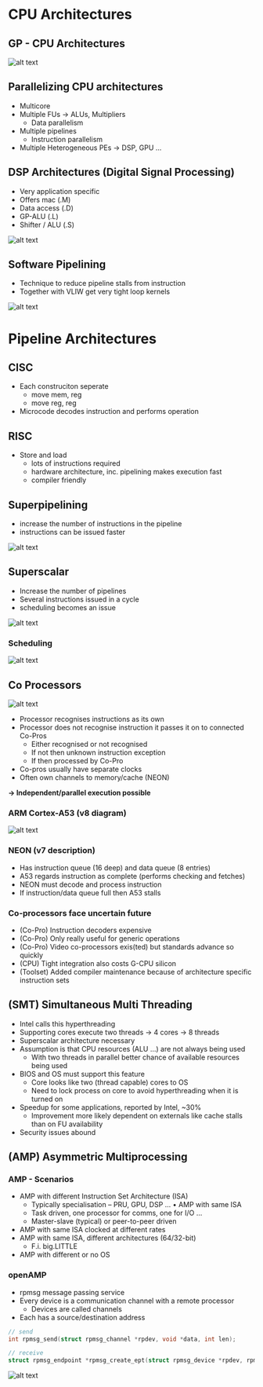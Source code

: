 # CPU Architectures


## GP - CPU Architectures


![alt text](media/image-15.png)

## Parallelizing CPU architectures

- Multicore
- Multiple FUs -> ALUs, Multipliers
	- Data parallelism
- Multiple pipelines
	- Instruction parallelism
- Multiple Heterogeneous PEs -> DSP, GPU ...

## DSP Architectures (Digital Signal Processing)

- Very application specific
- Offers mac (.M)
- Data access (.D)
- GP-ALU (.L)
- Shifter / ALU (.S)

![alt text](media/image-16.png)

## Software Pipelining

- Technique to reduce pipeline stalls from instruction
- Together with VLIW get very tight loop kernels

![alt text](media/image-17.png)

# Pipeline Architectures

## CISC

- Each construciton seperate
	- move mem, reg
	- move reg, reg
- Microcode decodes instruction and performs operation


## RISC

- Store and load
	- lots of instructions required
	- hardware architecture, inc. pipelining makes execution fast
	- compiler friendly

## Superpipelining

- increase the number of instructions in the pipeline
- instructions can be issued faster

![alt text](media/image-18.png)


## Superscalar

- Increase the number of pipelines
- Several instructions issued in a cycle
- scheduling becomes an issue

![alt text](media/image-19.png)

### Scheduling

![alt text](media/image-20.png)

## Co Processors

![alt text](media/image-21.png)

- Processor recognises instructions as its own
- Processor does not recognise instruction it passes it on to connected Co-Pros
	- Either recognised or not recognised
	- If not then unknown instruction exception
	- If then processed by Co-Pro
- Co-pros usually have separate clocks
- Often own channels to memory/cache (NEON)

**-> Independent/parallel execution possible**


### ARM Cortex-A53 (v8 diagram)

![alt text](media/image-22.png)

### NEON (v7 description)
- Has instruction queue (16 deep) and data queue (8 entries)
- A53 regards instruction as complete (performs checking and fetches)
- NEON must decode and process instruction
- If instruction/data queue full then A53 stalls


### Co-processors face uncertain future

- (Co-Pro) Instruction decoders expensive
- (Co-Pro) Only really useful for generic operations
- (Co-Pro) Video co-processors exis(ted) but standards advance so quickly
- (CPU) Tight integration also costs G-CPU silicon
- (Toolset) Added compiler maintenance because of architecture specific instruction sets

## (SMT) Simultaneous Multi Threading 

- Intel calls this hyperthreading
- Supporting cores execute two threads
	-> 4 cores -> 8 threads
- Superscalar architecture necessary
- Assumption is that CPU resources (ALU ...) are not always being used
	- With two threads in parallel better chance of available resources being used
- BIOS and OS must support this feature
	- Core looks like two (thread capable) cores to OS
	- Need to lock process on core to avoid hyperthreading when it is turned on
- Speedup for some applications, reported by Intel, ~30%
	- Improvement more likely dependent on externals like cache
stalls than on FU availability
- Security issues abound

## (AMP) Asymmetric Multiprocessing

### AMP - Scenarios
- AMP with different Instruction Set Architecture (ISA)
	- Typically specialisation
– PRU, GPU, DSP ... • AMP with same ISA
	- Task driven, one processor for comms, one for I/O ...
	- Master-slave (typical) or peer-to-peer driven
- AMP with same ISA clocked at different rates
- AMP with same ISA, different architectures (64/32-bit)
	- F.i. big.LITTLE
- AMP with different or no OS

### openAMP

- rpmsg message passing service
- Every device is a communication channel with a remote processor
	- Devices are called channels
- Each has a source/destination address

```c
// send
int rpmsg_send(struct rpmsg_channel *rpdev, void *data, int len);

// receive
struct rpmsg_endpoint *rpmsg_create_ept(struct rpmsg_device *rpdev, rpmsg_rx_cb_t cb, void *priv, struct rpmsg_channel_info chinfo);
```

![alt text](media/image-23.png)